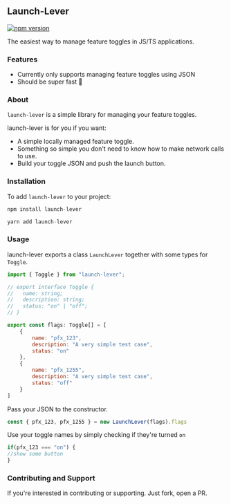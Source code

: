 ## Launch-Lever 

[![npm version](https://badge.fury.io/js/launch-lever.svg)](https://www.npmjs.com/package/launch-lever)

The easiest way to manage feature toggles in JS/TS applications.

### Features
- Currently only supports managing feature toggles using JSON
- Should be super fast 💨

### About

`launch-lever` is a simple library for managing your feature toggles. 

launch-lever is for you if you want:

- A simple locally managed feature toggle.
- Something so simple you don't need to know how to make network calls to use.
- Build your toggle JSON and push the launch button.

### Installation

To add `launch-lever` to your project:

```js
npm install launch-lever
```

```js
yarn add launch-lever
```

### Usage

launch-lever exports a class `LaunchLever` together with some types for `Toggle`.

```js
import { Toggle } from "launch-lever";

// export interface Toggle {
//   name: string;
//   description: string;
//   status: "on" | "off";
// }

export const flags: Toggle[] = [
    {
        name: "pfx_123",
        description: "A very simple test case",
        status: "on"
    },
    {
        name: "pfx_1255",
        description: "A very simple test case",
        status: "off"
    }
]
```

Pass your JSON to the constructor.

```ts
const { pfx_123, pfx_1255 } = new LaunchLever(flags).flags
```

Use your toggle names by simply checking if they're turned `on`

```ts
if(pfx_123 === "on") {
//show some button
}
```

### Contributing and Support

If you're interested in contributing or supporting. Just fork, open a PR.
